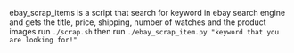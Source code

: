 ebay_scrap_items is a script that search for keyword in ebay search engine
and gets the title, price, shipping, number of watches and the product images
run ```./scrap.sh```
then run ```./ebay_scrap_item.py "keyword that you are looking for!"```

